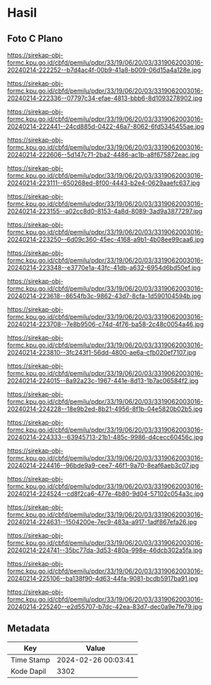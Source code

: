 # Hasil

## Foto C Plano

https://sirekap-obj-formc.kpu.go.id/cbfd/pemilu/pdpr/33/19/06/20/03/3319062003016-20240214-222252--b7d4ac4f-00b9-41a8-b009-06d15a4a128e.jpg

https://sirekap-obj-formc.kpu.go.id/cbfd/pemilu/pdpr/33/19/06/20/03/3319062003016-20240214-222336--07797c34-efae-4813-bbb6-8d1093278902.jpg

https://sirekap-obj-formc.kpu.go.id/cbfd/pemilu/pdpr/33/19/06/20/03/3319062003016-20240214-222441--24cd885d-0422-46a7-8062-6fd5345455ae.jpg

https://sirekap-obj-formc.kpu.go.id/cbfd/pemilu/pdpr/33/19/06/20/03/3319062003016-20240214-222606--5d147c71-2ba2-4486-ac1b-a8f675872eac.jpg

https://sirekap-obj-formc.kpu.go.id/cbfd/pemilu/pdpr/33/19/06/20/03/3319062003016-20240214-223111--650268ed-8f00-4443-b2e4-0629aaefc637.jpg

https://sirekap-obj-formc.kpu.go.id/cbfd/pemilu/pdpr/33/19/06/20/03/3319062003016-20240214-223155--a02cc8d0-8153-4a8d-8089-3ad9a3877297.jpg

https://sirekap-obj-formc.kpu.go.id/cbfd/pemilu/pdpr/33/19/06/20/03/3319062003016-20240214-223250--6d09c360-45ec-4168-a9b1-4b08ee99caa6.jpg

https://sirekap-obj-formc.kpu.go.id/cbfd/pemilu/pdpr/33/19/06/20/03/3319062003016-20240214-223348--e3770e1a-43fc-41db-a632-6954d6bd50ef.jpg

https://sirekap-obj-formc.kpu.go.id/cbfd/pemilu/pdpr/33/19/06/20/03/3319062003016-20240214-223618--8654fb3c-9862-43d7-8cfa-1d590104594b.jpg

https://sirekap-obj-formc.kpu.go.id/cbfd/pemilu/pdpr/33/19/06/20/03/3319062003016-20240214-223708--7e8b9506-c74d-4f76-ba58-2c48c0054a46.jpg

https://sirekap-obj-formc.kpu.go.id/cbfd/pemilu/pdpr/33/19/06/20/03/3319062003016-20240214-223810--3fc243f1-56dd-4800-ae6a-cfb020ef7107.jpg

https://sirekap-obj-formc.kpu.go.id/cbfd/pemilu/pdpr/33/19/06/20/03/3319062003016-20240214-224015--8a92a23c-1967-441e-8d13-1b7ac06584f2.jpg

https://sirekap-obj-formc.kpu.go.id/cbfd/pemilu/pdpr/33/19/06/20/03/3319062003016-20240214-224228--18e9b2ed-8b21-4956-8f1b-04e5820b02b5.jpg

https://sirekap-obj-formc.kpu.go.id/cbfd/pemilu/pdpr/33/19/06/20/03/3319062003016-20240214-224333--63945713-21b1-485c-9986-d4cecc60456c.jpg

https://sirekap-obj-formc.kpu.go.id/cbfd/pemilu/pdpr/33/19/06/20/03/3319062003016-20240214-224416--96bde9a9-cee7-46f1-9a70-8eaf6aeb3c07.jpg

https://sirekap-obj-formc.kpu.go.id/cbfd/pemilu/pdpr/33/19/06/20/03/3319062003016-20240214-224524--cd8f2ca6-477e-4b80-9d04-57102c054a3c.jpg

https://sirekap-obj-formc.kpu.go.id/cbfd/pemilu/pdpr/33/19/06/20/03/3319062003016-20240214-224631--1504200e-7ec9-483a-a917-1adf867efa26.jpg

https://sirekap-obj-formc.kpu.go.id/cbfd/pemilu/pdpr/33/19/06/20/03/3319062003016-20240214-224741--35bc77da-3d53-480a-998e-46dcb302a5fa.jpg

https://sirekap-obj-formc.kpu.go.id/cbfd/pemilu/pdpr/33/19/06/20/03/3319062003016-20240214-225106--ba138f90-4d63-44fa-9081-bcdb5917ba91.jpg

https://sirekap-obj-formc.kpu.go.id/cbfd/pemilu/pdpr/33/19/06/20/03/3319062003016-20240214-225240--e2d55707-b7dc-42ea-83d7-dec0a9e7fe79.jpg


## Metadata

| Key        | Value               |
| ---------- | ------------------- |
| Time Stamp | 2024-02-26 00:03:41 |
| Kode Dapil | 3302                |




